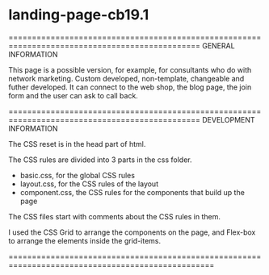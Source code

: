 # landing-page-cb19.1
===============================================================================================
GENERAL INFORMATION

This page is a possible version, for example, for consultants who do with network marketing.
Custom developed, non-template, changeable and futher developed. 
It can connect to the web shop, the blog page, the join form and the user can ask to call back.

===============================================================================================
DEVELOPMENT INFORMATION

The CSS reset is in the head part of html.

The CSS rules are divided into 3 parts in the css folder.
  - basic.css, for the global CSS rules
  - layout.css, for the CSS rules of the layout
  - component.css, the CSS rules for the components that build up the page

The CSS files start with comments about the CSS rules in them.

I used the CSS Grid to arrange the components on the page, and Flex-box to arrange the elements
inside the grid-items.

==================================================================================================
